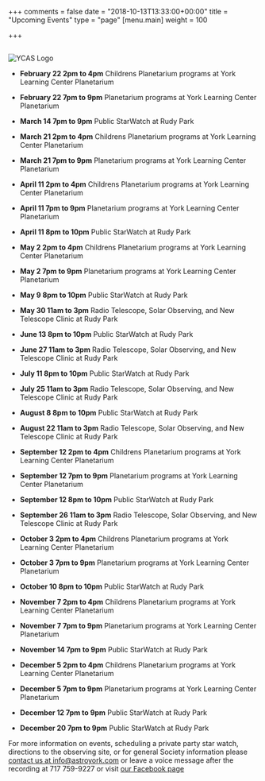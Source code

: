 +++
comments = false
date = "2018-10-13T13:33:00+00:00"
title = "Upcoming Events"
type = "page"
[menu.main]
weight = 100

+++

## 
![YCAS Logo](../img/YCAS2018b.jpg "York County Astronomical Society")
* **February 22 2pm to 4pm** Childrens Planetarium programs at York Learning Center Planetarium

* **February 22 7pm to 9pm** Planetarium programs at York Learning Center Planetarium

* **March 14 7pm to 9pm** Public StarWatch at Rudy Park

* **March 21 2pm to 4pm** Childrens Planetarium programs at York Learning Center Planetarium

* **March 21 7pm to 9pm** Planetarium programs at York Learning Center Planetarium

* **April 11 2pm to 4pm** Childrens Planetarium programs at York Learning Center Planetarium

* **April 11 7pm to 9pm** Planetarium programs at York Learning Center Planetarium

* **April 11 8pm to 10pm** Public StarWatch at Rudy Park

* **May 2 2pm to 4pm** Childrens Planetarium programs at York Learning Center Planetarium

* **May 2 7pm to 9pm** Planetarium programs at York Learning Center Planetarium

* **May 9 8pm to 10pm** Public StarWatch at Rudy Park

* **May 30 11am to 3pm** Radio Telescope, Solar Observing, and New Telescope Clinic at Rudy Park

* **June 13 8pm to 10pm** Public StarWatch at Rudy Park

* **June 27 11am to 3pm** Radio Telescope, Solar Observing, and New Telescope Clinic at Rudy Park

* **July 11 8pm to 10pm** Public StarWatch at Rudy Park

* **July 25 11am to 3pm** Radio Telescope, Solar Observing, and New Telescope Clinic at Rudy Park

* **August 8 8pm to 10pm** Public StarWatch at Rudy Park

* **August 22 11am to 3pm** Radio Telescope, Solar Observing, and New Telescope Clinic at Rudy Park

* **September 12 2pm to 4pm** Childrens Planetarium programs at York Learning Center Planetarium

* **September 12 7pm to 9pm** Planetarium programs at York Learning Center Planetarium

* **September 12 8pm to 10pm** Public StarWatch at Rudy Park

* **September 26 11am to 3pm** Radio Telescope, Solar Observing, and New Telescope Clinic at Rudy Park

* **October 3 2pm to 4pm** Childrens Planetarium programs at York Learning Center Planetarium

* **October 3 7pm to 9pm** Planetarium programs at York Learning Center Planetarium

* **October 10 8pm to 10pm** Public StarWatch at Rudy Park

* **November 7 2pm to 4pm** Childrens Planetarium programs at York Learning Center Planetarium

* **November 7 7pm to 9pm** Planetarium programs at York Learning Center Planetarium

* **November 14 7pm to 9pm** Public StarWatch at Rudy Park

* **December 5 2pm to 4pm** Childrens Planetarium programs at York Learning Center Planetarium

* **December 5 7pm to 9pm** Planetarium programs at York Learning Center Planetarium

* **December 12 7pm to 9pm** Public StarWatch at Rudy Park

* **December 20 7pm to 9pm** Public StarWatch at Rudy Park

For more information on events, scheduling a private party star watch, directions to the observing site, or for general Society information please [contact us at info@astroyork.com](info@astroyork.com) or leave a voice message after the recording at 717 759-9227 or visit [our Facebook page](https://www.facebook.com/astroyork)

